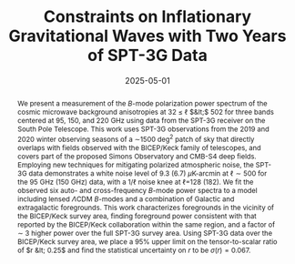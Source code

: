 ---
title: "Constraints on Inflationary Gravitational Waves with Two Years of SPT-3G Data"
collection: "publications"
category: "co_papers"
permalink: /publications/2025arXiv250502827Z
link: https://ui.adsabs.harvard.edu/abs/2025arXiv250502827Z/abstract
date: 2025-05-01
venue: "arXiv e-prints"
citation: "Sarkar, A., McDonald, M., Bleem, L., et al. (2025), The Astrophysical Journal, 984, L63."
abstract: "We present a measurement of the $B$-mode polarization power spectrum of the cosmic microwave background anisotropies at 32 $\\le$ $\\ell$ $&lt;$ 502 for three bands centered at 95, 150, and 220 GHz using data from the SPT-3G receiver on the South Pole Telescope. This work uses SPT-3G observations from the 2019 and 2020 winter observing seasons of a $\\sim$1500 deg$^2$ patch of sky that directly overlaps with fields observed with the BICEP/Keck family of telescopes, and covers part of the proposed Simons Observatory and CMB-S4 deep fields. Employing new techniques for mitigating polarized atmospheric noise, the SPT-3G data demonstrates a white noise level of 9.3 (6.7) $μ$K-arcmin at $\\ell \\sim 500$ for the 95 GHz (150 GHz) data, with a $1/\\ell$ noise knee at $\\ell$=128 (182). We fit the observed six auto- and cross-frequency $B$-mode power spectra to a model including lensed $Λ$CDM $B$-modes and a combination of Galactic and extragalactic foregrounds. This work characterizes foregrounds in the vicinity of the BICEP/Keck survey area, finding foreground power consistent with that reported by the BICEP/Keck collaboration within the same region, and a factor of $\\sim$ 3 higher power over the full SPT-3G survey area. Using SPT-3G data over the BICEP/Keck survey area, we place a 95% upper limit on the tensor-to-scalar ratio of $r &lt; 0.25$ and find the statistical uncertainty on $r$ to be $σ(r) = 0.067$."
---